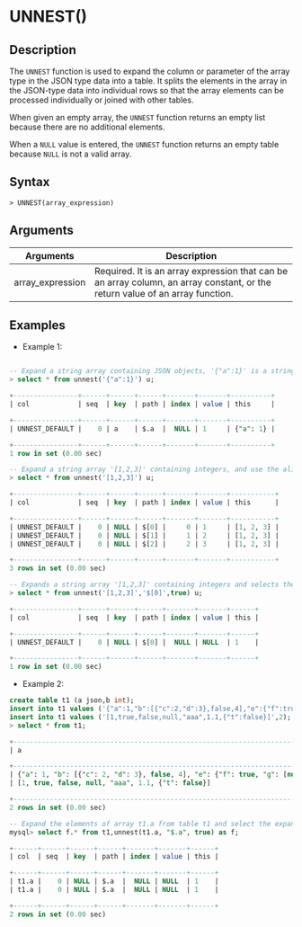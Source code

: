# **UNNEST()**

## **Description**

The `UNNEST` function is used to expand the column or parameter of the array type in the JSON type data into a table. It splits the elements in the array in the JSON-type data into individual rows so that the array elements can be processed individually or joined with other tables.

When given an empty array, the `UNNEST` function returns an empty list because there are no additional elements.

When a `NULL` value is entered, the `UNNEST` function returns an empty table because `NULL` is not a valid array.

## **Syntax**

```
> UNNEST(array_expression)
```

## **Arguments**

|  Arguments   | Description  |
|  ----  | ----  |
| array_expression | Required. It is an array expression that can be an array column, an array constant, or the return value of an array function. |

## **Examples**

- Example 1:

```sql

-- Expand a string array containing JSON objects, '{"a":1}' is a string array containing a single element. This element is a string representing a JSON object.
> select * from unnest('{"a":1}') u;

+----------------+------+------+------+-------+-------+----------+
| col            | seq  | key  | path | index | value | this     |

+----------------+------+------+------+-------+-------+----------+
| UNNEST_DEFAULT |    0 | a    | $.a  |  NULL | 1     | {"a": 1} |

+----------------+------+------+------+-------+-------+----------+
1 row in set (0.00 sec)

-- Expand a string array '[1,2,3]' containing integers, and use the alias u to represent the expanded columns.
> select * from unnest('[1,2,3]') u;

+----------------+------+------+------+-------+-------+-----------+
| col            | seq  | key  | path | index | value | this      |

+----------------+------+------+------+-------+-------+-----------+
| UNNEST_DEFAULT |    0 | NULL | $[0] |     0 | 1     | [1, 2, 3] |
| UNNEST_DEFAULT |    0 | NULL | $[1] |     1 | 2     | [1, 2, 3] |
| UNNEST_DEFAULT |    0 | NULL | $[2] |     2 | 3     | [1, 2, 3] |

+----------------+------+------+------+-------+-------+-----------+
3 rows in set (0.00 sec)

-- Expands a string array '[1,2,3]' containing integers and selects the first element of the array to return as part of the result set. '$[0]' is a path expression specifying the array elements to select, and true is a boolean indicating whether to return a path and uses the alias u for expanded columns.
> select * from unnest('[1,2,3]','$[0]',true) u;

+----------------+------+------+------+-------+-------+------+
| col            | seq  | key  | path | index | value | this |

+----------------+------+------+------+-------+-------+------+
| UNNEST_DEFAULT |    0 | NULL | $[0] |  NULL | NULL  | 1    |

+----------------+------+------+------+-------+-------+------+
1 row in set (0.00 sec)
```

- Example 2:

```sql
create table t1 (a json,b int);
insert into t1 values ('{"a":1,"b":[{"c":2,"d":3},false,4],"e":{"f":true,"g":[null,true,1.1]}}',1);
insert into t1 values ('[1,true,false,null,"aaa",1.1,{"t":false}]',2);
> select * from t1;

+---------------------------------------------------------------------------------------+------+
| a                                                                                     | b    |

+---------------------------------------------------------------------------------------+------+
| {"a": 1, "b": [{"c": 2, "d": 3}, false, 4], "e": {"f": true, "g": [null, true, 1.1]}} |    1 |
| [1, true, false, null, "aaa", 1.1, {"t": false}]                                      |    2 |

+---------------------------------------------------------------------------------------+------+
2 rows in set (0.00 sec)

-- Expand the elements of array t1.a from table t1 and select the expanded elements to return as part of the result set. "$a" is a path expression specifying the array elements to select; true is a Boolean value indicating whether to return the path; use f.* to select all columns after expansion; f is an alias for the UNNEST function, representing expanded the result of.
mysql> select f.* from t1,unnest(t1.a, "$.a", true) as f;

+------+------+------+------+-------+-------+------+
| col  | seq  | key  | path | index | value | this |

+------+------+------+------+-------+-------+------+
| t1.a |    0 | NULL | $.a  |  NULL | NULL  | 1    |
| t1.a |    0 | NULL | $.a  |  NULL | NULL  | 1    |

+------+------+------+------+-------+-------+------+
2 rows in set (0.00 sec)
```
